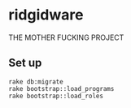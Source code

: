 # ridgidware
THE MOTHER FUCKING PROJECT

## Set up
```
rake db:migrate
rake bootstrap::load_programs
rake bootstrap::load_roles
```
